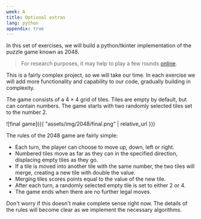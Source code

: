 ```yaml
---
week: A
title: Optional extras
lang: python
appendix: true
---
```


In this set of exercises, we will build a python/tkinter implementation of the puzzle game known as 2048.

> For research purposes, it may help to play a few rounds [online](https://play2048.co/).

This is a fairly complex project, so we will take our time.
In each exercise we will add more functionality and capability to our code, gradually building in complexity.

The game consists of a 4 &times; 4 grid of tiles.
Tiles are empty by default, but can contain numbers.
The game starts with two randomly selected tiles set to the number 2.

![final game]({{ "assets/img/2048/final.png" | relative_url }})

The rules of the 2048 game are fairly simple:

- Each turn, the player can choose to move up, down, left or right.
- Numbered tiles move as far as they can in the specified direction, displacing empty tiles as they go.
- If a tile is moved into another tile with the same number, the two tiles will merge, creating a new tile with double the value.
- Merging tiles scores points equal to the value of the new tile.
- After each turn, a randomly selected empty tile is set to either 2 or 4.
- The game ends when there are no further legal moves.

Don't worry if this doesn't make complete sense right now.
The details of the rules will become clear as we implement the necessary algorithms.
